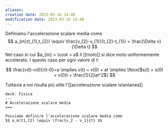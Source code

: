 ```yaml
---
aliases: 
creation date: 2023-03-16 14:40
modification date: 2023-03-16 14:40
---
```


Definiamo l'accelerazione scalare media come
$$
a_{m}(t_{1},t_{2}) \equiv \frac{v_{2}-v_{1}}{t_{2}-t_{1}} = \frac{\Delta v}{\Delta t}
$$
Nel caso in cui $a_{m} = \cost = a$ il [[moto]] si dice moto uniformemente accelerato. I questo caso per ogni valore di $t$:

$$
\frac{v(t)-v(0)}{t-0}=a \implies v(t) = v(0) + at \implies \fbox{$s(t) = s(0) + v(0)t + \frac{1}{2}at^2$}
$$


Tuttavia a noi risulta piú utile l'[[accelerazione scalare istantanea]]


```anki
deck: Fisica
---
# Accelerazione scalare media
===

Possiamo definire l'accelerazione scalare media come
$$ a_m(t1,t2) \equiv \frac{v_2 - v_1}{t} $$
```
